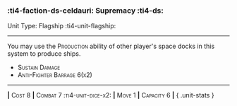 ### :ti4-faction-ds-celdauri: **Supremacy** :ti4-ds:

Unit Type: Flagship :ti4-unit-flagship:

---

You may use the <span style="font-variant:small-caps;">Production</span> ability of other player's space docks in this system to produce ships.

* <span style="font-variant:small-caps;">Sustain Damage</span> 
* <span style="font-variant:small-caps;">Anti-Fighter Barrage 6(x2)</span> 

---

__|__ <span style="font-variant:small-caps;">Cost 8</span> __|__ <span style="font-variant:small-caps;">Combat 7 :ti4-unit-dice-x2:</span> __|__ <span style="font-variant:small-caps;">Move 1</span> __|__ <span style="font-variant:small-caps;">Capacity 6</span> __|__
{ .unit-stats }
